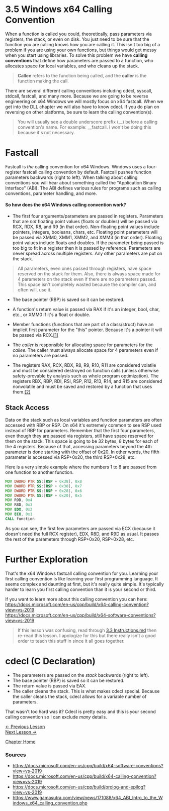 # 3.5 Windows x64 Calling Convention
When a function is called you could, theoretically, pass parameters via registers, the stack, or even on disk. You just need to be sure that the function you are calling knows how you are calling it. This isn't too big of a problem if you are using your own functions, but things would get messy when you start using libraries. To solve this problem we have **calling conventions** that define how parameters are passed to a function, who allocates space for local variables, and who cleans up the stack.

> **Callee** refers to the function being called, and the **caller** is the function making the call.

There are several different calling conventions including cdecl, syscall, stdcall, fastcall, and many more. Because we are going to be reverse engineering on x64 Windows we will mostly focus on x64 fastcall. When we get into the DLL chapter we will also have to know cdecl. If you do plan on reversing on other platforms, be sure to learn the calling convention(s).

> You will usually see a double underscore prefix (__) before a calling convention's name. For example: __fastcall. I won't be doing this because it's not necessary.

# Fastcall
Fastcall is *the* calling convention for x64 Windows. Windows uses a four-register fastcall calling convention by default. Fastcall pushes function parameters backwards (right to left). When talking about calling conventions you will hear about something called the "Application Binary Interface" (ABI). The ABI defines various rules for programs such as calling conventions, parameter handling, and more.

#### So how does the x64 Windows calling convention work?
* The first four arguments/parameters are passed in registers. Parameters that are *not* floating point values (floats or doubles) will be passed via RCX, RDX, R8, and R9 (in that order). Non-floating point values include pointers, integers, booleans, chars, etc. Floating point parameters will be passed via XMM0, XMM1, XMM2, and XMM3 (in that order). Floating point values include floats and doubles. If the parameter being passed is too big to fit in a register then it is passed by reference. Parameters are never spread across multiple registers. Any other parameters are put on the stack.

> All parameters, even ones passed through registers, have space reserved on the stack for them. Also, there is always space made for 4 parameters on the stack even if there are no parameters passed. This space isn't completely wasted because the compiler can, and often will, use it.

* The base pointer (RBP) is saved so it can be restored.

* A function's return value is passed via RAX if it's an integer, bool, char, etc., or XMM0 if it's a float or double.
* Member functions (functions that are part of a class/struct) have an implicit first parameter for the "this" pointer. Because it's a pointer it will be passed via RCX.[[1]](https://www.gamasutra.com/view/news/171088/x64_ABI_Intro_to_the_Windows_x64_calling_convention.php)
* The *caller* is responsible for allocating space for parameters for the *callee*. The caller must always allocate space for 4 parameters even if no parameters are passed.
* The registers RAX, RCX, RDX, R8, R9, R10, R11 are considered volatile and must be considered destroyed on function calls (unless otherwise safety-provable by analysis such as whole program optimization).
The registers RBX, RBP, RDI, RSI, RSP, R12, R13, R14, and R15 are considered nonvolatile and must be saved and restored by a function that uses them.[[2]](https://docs.microsoft.com/en-us/cpp/build/x64-calling-convention?view=vs-2019)

## Stack Access
Data on the stack such as local variables and function parameters are often accessed with RBP or RSP. On x64 it's extremely common to see RSP used instead of RBP for parameters. Remember that the first four parameters, even though they are passed via registers, still have space reserved for them on the stack. This space is going to be 32 bytes, 8 bytes for each of the 4 registers. Because of that, accessing parameters beyond the 4th parameter is done starting with the offset of 0x20. In other words, the fifth parameter is accessed via RSP+0x20, the third RSP+0x28, etc.

Here is a very simple example where the numbers 1 to 8 are passed from one function to another function.
```asm
MOV DWORD PTR SS:[RSP + 0x38], 0x8
MOV DWORD PTR SS:[RSP + 0x30], 0x7
MOV DWORD PTR SS:[RSP + 0x28], 0x6
MOV DWORD PTR SS:[RSP + 0x20], 0x5
MOV R9D, 0x4
MOV R8D, 0x3
MOV EDX, 0x2
MOV ECX, 0x1
CALL function
```
As you can see, the first few parameters are passed via ECX (because it doesn't need the full RCX register), EDX, R8D, and R9D as usual. It passes the rest of the parameters through RSP+0x20, RSP+0x28, etc.

# Further Exploration

That's the x64 Windows fastcall calling convention for you. Learning your first calling convention is like learning your first programming language. It seems complex and daunting at first, but it's really quite simple. It's typically harder to learn you first calling convention than it is your second or third.

If you want to learn more about this calling convention you can here:  
https://docs.microsoft.com/en-us/cpp/build/x64-calling-convention?view=vs-2019  
https://docs.microsoft.com/en-us/cpp/build/x64-software-conventions?view=vs-2019  

> If this lesson was confusing, read through [3.3 Instructions.md](3.3%20Instructions.md) then re-read this lesson. I apologize for this but there really isn't a good order to teach this stuff in since it all goes together.

# cdecl (C Declaration)
* The parameters are passed on the *stack* backwards (right to left). 
* The base pointer (RBP) is saved so it can be restored.
* The return value is passed via EAX.
* The caller cleans the stack. This is what makes cdecl special. Because the caller cleans the stack, cdecl allows for a variable number of parameters.

That wasn't too hard was it? Cdecl is pretty easy and this is your second calling convention so I can exclude *many* details.

[<- Previous Lesson](3.4%20Flags.md)  
[Next Lesson ->](3.6%20FinalNotes.md)  

[Chapter Home](3.0%20Assembly.md)  

### Sources
* https://docs.microsoft.com/en-us/cpp/build/x64-software-conventions?view=vs-2019
* https://docs.microsoft.com/en-us/cpp/build/x64-calling-convention?view=vs-2019
* https://docs.microsoft.com/en-us/cpp/build/prolog-and-epilog?view=vs-2019
* https://www.gamasutra.com/view/news/171088/x64_ABI_Intro_to_the_Windows_x64_calling_convention.php
